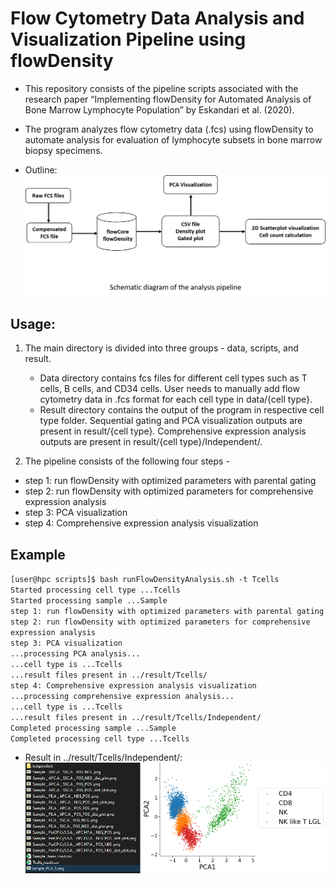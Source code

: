 # Flow Cytometry Data Analysis and Visualization Pipeline using flowDensity
* This repository consists of the pipeline scripts associated with the research paper “Implementing flowDensity for Automated Analysis of Bone Marrow Lymphocyte Population” by Eskandari et al. (2020).  
* The program analyzes flow cytometry data (.fcs) using flowDensity to automate analysis for evaluation of lymphocyte subsets in bone marrow biopsy specimens.  

* Outline:
![Screenshot](workflow.png)

## Usage:  

1. The main directory is divided into three groups - data, scripts, and result.
   * Data directory contains fcs files for different cell types such as T cells, B cells, and CD34 cells.
   User needs to manually add flow cytometry data in .fcs format for each cell type in data/{cell type}.
   * Result directory contains the output of the program in respective cell type folder.
    Sequential gating and PCA visualization outputs are present in result/{cell type}.
    Comprehensive expression analysis outputs are present in result/{cell type}/Independent/.  

2. The pipeline consists of the following four steps -
  * step 1: run flowDensity with optimized parameters with parental gating
  * step 2: run flowDensity with optimized parameters for comprehensive expression analysis
  * step 3: PCA visualization
  * step 4: Comprehensive expression analysis visualization

## Example
`[user@hpc scripts]$ bash runFlowDensityAnalysis.sh -t Tcells`  
`Started processing cell type ...Tcells`  
`Started processing sample ...Sample`  
`step 1: run flowDensity with optimized parameters with parental gating`  
`step 2: run flowDensity with optimized parameters for comprehensive expression analysis`  
`step 3: PCA visualization`  
`...processing PCA analysis...`  
`...cell type is ...Tcells`  
`...result files present in ../result/Tcells/`  
`step 4: Comprehensive expression analysis visualization`  
`...processing comprehensive expression analysis...`  
`...cell type is ...Tcells`  
`...result files present in ../result/Tcells/Independent/`  
`Completed processing sample ...Sample`  
`Completed processing cell type ...Tcells`  

* Result in ../result/Tcells/Independent/:
![Screenshot](result_output.PNG)
